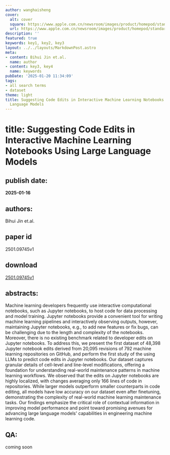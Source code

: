 ```yaml
---
author: wanghaisheng
cover:
  alt: cover
  square: https://www.apple.com.cn/newsroom/images/product/homepod/standard/Apple-HomePod-hero-230118_big.jpg.large_2x.jpg
  url: https://www.apple.com.cn/newsroom/images/product/homepod/standard/Apple-HomePod-hero-230118_big.jpg.large_2x.jpg
description: ''
featured: true
keywords: key1, key2, key3
layout: ../../layouts/MarkdownPost.astro
meta:
- content: Bihui Jin et.al.
  name: author
- content: key3, key4
  name: keywords
pubDate: '2025-01-20 11:34:09'
tags:
- all search terms
- dataset
theme: light
title: Suggesting Code Edits in Interactive Machine Learning Notebooks Using Large
  Language Models
---
```


# title: Suggesting Code Edits in Interactive Machine Learning Notebooks Using Large Language Models 
## publish date: 
**2025-01-16** 
## authors: 
  Bihui Jin et.al. 
## paper id
2501.09745v1
## download
[2501.09745v1](http://arxiv.org/abs/2501.09745v1)
## abstracts:
Machine learning developers frequently use interactive computational notebooks, such as Jupyter notebooks, to host code for data processing and model training. Jupyter notebooks provide a convenient tool for writing machine learning pipelines and interactively observing outputs, however, maintaining Jupyter notebooks, e.g., to add new features or fix bugs, can be challenging due to the length and complexity of the notebooks. Moreover, there is no existing benchmark related to developer edits on Jupyter notebooks. To address this, we present the first dataset of 48,398 Jupyter notebook edits derived from 20,095 revisions of 792 machine learning repositories on GitHub, and perform the first study of the using LLMs to predict code edits in Jupyter notebooks. Our dataset captures granular details of cell-level and line-level modifications, offering a foundation for understanding real-world maintenance patterns in machine learning workflows. We observed that the edits on Jupyter notebooks are highly localized, with changes averaging only 166 lines of code in repositories. While larger models outperform smaller counterparts in code editing, all models have low accuracy on our dataset even after finetuning, demonstrating the complexity of real-world machine learning maintenance tasks. Our findings emphasize the critical role of contextual information in improving model performance and point toward promising avenues for advancing large language models' capabilities in engineering machine learning code.
## QA:
coming soon
